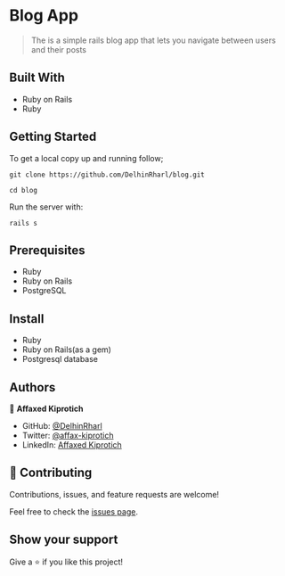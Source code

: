 # Blog App

> The is a simple rails blog app that lets you navigate between users and their posts

## Built With

- Ruby on Rails
- Ruby

## Getting Started

To get a local copy up and running follow;

`git clone https://github.com/DelhinRharl/blog.git`

`cd blog`

Run the server with:

`rails s`

## Prerequisites

- Ruby
- Ruby on Rails
- PostgreSQL

## Install

- Ruby
- Ruby on Rails(as a gem)
- Postgresql database

## Authors

👤 **Affaxed Kiprotich**

- GitHub: [@DelhinRharl](https://github.com/DelhinRharl)
- Twitter: [@affax-kiprotich](https://twitter.com/affax-kiprotich)
- LinkedIn: [Affaxed Kiprotich](https://www.linkedin.com/in/affaxed-kiprotich/)
## 🤝 Contributing

Contributions, issues, and feature requests are welcome!

Feel free to check the [issues page](../../issues/).

## Show your support

Give a ⭐️ if you like this project!
